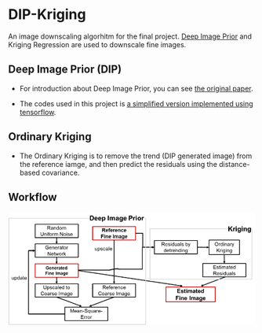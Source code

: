 # DIP-Kriging
An image downscaling algorhitm for the final project. [Deep Image Prior](https://dmitryulyanov.github.io/deep_image_prior) and Kriging Regression are used to downscale fine images. 


## Deep Image Prior (DIP)
- For introduction about Deep Image Prior, you can see [the original paper](https://dmitryulyanov.github.io/deep_image_prior).

- The codes used in this project is [a simplified version implemented using tensorflow](https://github.com/beala/deep-image-prior-tensorflow).


## Ordinary Kriging 
- The Ordinary Kriging is to remove the trend (DIP generated image) from the reference iamge, and then predict the residuals using the distance-based covariance. 

## Workflow


![alt text](https://github.com/JWang233/dip-kriging/blob/master/workflow.png)
